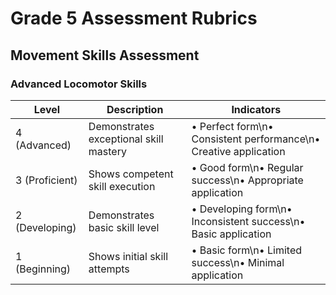 # Grade 5 Assessment Rubrics

## Movement Skills Assessment

### Advanced Locomotor Skills
| Level | Description | Indicators |
|-------|-------------|------------|
| 4 (Advanced) | Demonstrates exceptional skill mastery | • Perfect form\n• Consistent performance\n• Creative application |
| 3 (Proficient) | Shows competent skill execution | • Good form\n• Regular success\n• Appropriate application |
| 2 (Developing) | Demonstrates basic skill level | • Developing form\n• Inconsistent success\n• Basic application |
| 1 (Beginning) | Shows initial skill attempts | • Basic form\n• Limited success\n• Minimal application |